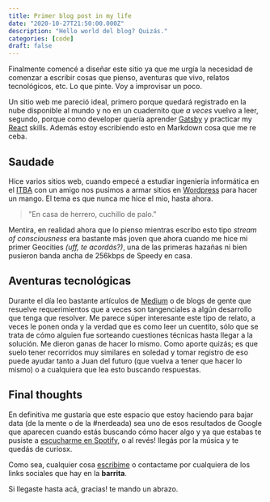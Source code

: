 ```yaml
---
title: Primer blog post in my life
date: "2020-10-27T21:50:00.000Z"
description: "Hello world del blog? Quizás."
categories: [code]
draft: false
---
```


Finalmente comencé a diseñar este sitio ya que me urgía la necesidad de comenzar a escribir cosas que pienso, aventuras que vivo, relatos tecnológicos, etc. Lo que pinte. Voy a improvisar un poco.

Un sitio web me pareció ideal, primero porque quedará registrado en la nube disponible al mundo y no en un cuadernito que *a veces* vuelvo a leer, segundo, porque como developer quería aprender [Gatsby](https://www.gatsbyjs.com/) y practicar my [React](https://www.reactjs.org) skills. Además estoy escribiendo esto en Markdown cosa que me re ceba.

## Saudade
Hice varios sitios web, cuando empecé a estudiar ingeniería informática en el [ITBA](https://www.itba.edu.ar/ "Instituto Tecnológico de Buenos Aires") con un amigo nos pusimos a armar sitios en [Wordpress](https://wordpress.org/) para hacer un mango. El tema es que nunca me hice el mio, hasta ahora.

> "En casa de herrero, cuchillo de palo."

Mentira, en realidad ahora que lo pienso mientras escribo esto tipo *stream of consciousness* era bastante más joven que ahora cuando me hice mi primer Geocities *(uff, te acordás?)*, una de las primeras hazañas ni bien pusieron banda ancha de 256kbps de Speedy en casa.

## Aventuras tecnológicas
Durante el día leo bastante artículos de [Medium](https://medium.com) o de blogs de gente que resuelve requerimientos que a veces son tangenciales a algún desarrollo que tenga que resolver. Me parece súper interesante este tipo de relato, a veces le ponen onda y la verdad que es como leer un cuentito, sólo que se trata de cómo alguien fue sorteando cuestiones técnicas hasta llegar a la solución. Me dieron ganas de hacer lo mismo. Como aporte quizás; es que suelo tener recorridos muy similares en soledad y tomar registro de eso puede ayudar tanto a Juan del futuro (que vuelva a tener que hacer lo mismo) o a cualquiera que lea esto buscando respuestas.

## Final thoughts
En definitiva me gustaría que este espacio que estoy haciendo para bajar data (de la mente o de la #nerdeada) sea uno de esos resultados de Google que aparecen cuando estás buscando cómo hacer algo y ya que estabas te pusiste a [escucharme en Spotify](https://open.spotify.com/artist/171PrQcg6CjUbkWpYLYyMH?si=0LvMaa10SMS6hIeThpSmHw), o al revés! llegás por la música y te quedás de curiosx.

Como sea, cualquier cosa [escribime](mailto:juanmartinsesali@gmail.com) o contactame por cualquiera de los links sociales que hay en la **barrita**.

Si llegaste hasta acá, gracias! te mando un abrazo.